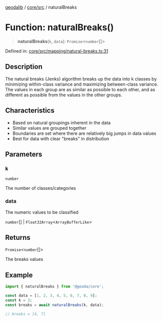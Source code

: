 [geodalib](../../../modules.md) / [core/src](../index.md) / naturalBreaks

# Function: naturalBreaks()

> **naturalBreaks**(`k`, `data`): `Promise`\<`number`[]\>

Defined in: [core/src/mapping/natural-breaks.ts:31](https://github.com/GeoDaCenter/geoda-lib/blob/3f9453a08cf3d7f96b1a0d65d18359804129d8d2/js/packages/core/src/mapping/natural-breaks.ts#L31)

## Description
The natural breaks (Jenks) algorithm breaks up the data into k classes by minimizing within-class variance
and maximizing between-class variance. The values in each group are as similar as possible to each other,
and as different as possible from the values in the other groups.

## Characteristics
- Based on natural groupings inherent in the data
- Similar values are grouped together
- Boundaries are set where there are relatively big jumps in data values
- Best for data with clear "breaks" in distribution

## Parameters

### k

`number`

The number of classes/categories

### data

The numeric values to be classified

`number`[] | `Float32Array`\<`ArrayBufferLike`\>

## Returns

`Promise`\<`number`[]\>

The breaks values

## Example

```ts
import { naturalBreaks } from '@geoda/core';

const data = [1, 2, 3, 4, 5, 6, 7, 8, 9];
const k = 3;
const breaks = await naturalBreaks(k, data);

// breaks = [4, 7]
```
